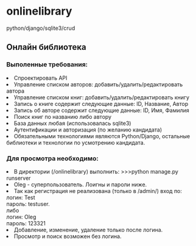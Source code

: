 # onlinelibrary
python/django/sqlite3/crud

<h2>Онлайн библиотека</h2>

<h3>Выполенные требования:</h3>
<li>Спроектировать API</li>
<li>Управление списком авторов: добавить/удалить/редактировать автора</li>
<li>Управление списком книг: добавить/удалить/редактировать книгу</li>
<li>Запись о книге содержит следующие данные: ID, Название, Автор</li>
<li>Запись об авторе содержит следующие данные: ID, Имя, Фамилия</li>
<li>Поиск книг по названию либо автору</li>
<li>База данных любая (использовалась sqlite3)</li>
<li>Аутентификации и авторизация (по желанию кандидата)</li>
<li>Обязательными технологиями являются Python/Django, остальные библиотеки и технологии по усмотрению кандидата.</li>

<h3>Для просмотра необходимо:</h3>
<li> В директории (/onlinelibrary) выполнить: >>>python manage.py runserver
<li> Oleg - суперпользователь. Лоигны и пароли ниже. </li> 
<li> Так как регистрация не реализована (только в /admin/) вход по:</li>
     логин: Test </br>
     пароль: testuser. </br>
     либо </br>
     логин: Oleg </br>
     пароль: 123321 </br>
<li> Добавление, изменение, удаление только после логина.</li>
<li> Просмотр и поиск возможен без логина. </li>
